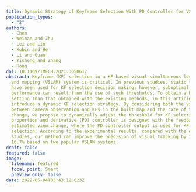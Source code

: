 ```yaml
---
title: Dynamic Strategy of Keyframe Selection With PD Controller for VSLAM Systems
publication_types:
  - "2"
authors:
  - Chen
  - Weinan and Zhu
  - Lei and Lin
  - Xubin and He
  - Li and Guan
  - Yisheng and Zhang
  - Hong
doi: 10.1109/TMECH.2021.3058617
abstract: Keyframe (KF) selection in a KF-based visual simultaneous localization
  and mapping (VSLAM) system is critical. In previous studies, static thresholds
  have been used for KF selection decision making; however, suboptimal
  performance can result from the use of such thresholds. To obtain a better KF
  setting than that obtained with the existing methods, in this article, we
  introduce a dynamic KF selection strategy. By considering both the view change
  between camera observation and KFs in the built map and the rate of this
  change, we propose to dynamically adjust the threshold for KF selection. A
  proportion and derivative (PD) controller is designed with the feedback of
  estimated view change, where the PD controller output is used for KF
  selection. According to the experimental results, compared with the existing
  studies, our method can improve the precision of visual tracking by 17.5% and
  16.7% based on two popular VSLAM systems.
draft: false
featured: false
image:
  filename: featured
  focal_point: Smart
  preview_only: false
date: 2022-05-04T05:43:12.823Z
---
```


